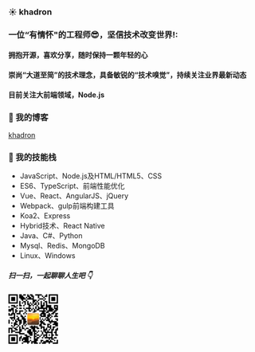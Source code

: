 ###  :sunny: khadron

### 一位“有情怀"的工程师:sunglasses:，坚信技术改变世界!:
#### 拥抱开源，喜欢分享，随时保持一颗年轻的心
#### 崇尚“大道至简”的技术理念，具备敏锐的“技术嗅觉”，持续关注业界最新动态
#### 目前关注大前端领域，Node.js
### :star2: 我的博客
[khadron](https://www.cnblogs.com/Khadron/)
### :star2: 我的技能栈
* JavaScript、Node.js及HTML/HTML5、CSS
* ES6、TypeScript、前端性能优化
* Vue、React、AngularJS、jQuery
* Webpack、gulp前端构建工具
* Koa2、Express
* Hybrid技术、React Native
* Java、C#、Python
* Mysql、Redis、MongoDB
* Linux、Windows

##### 扫一扫，一起聊聊人生吧 :point_down:

<img src="./image/Wechat二维码.jpeg" width = "100" height = "100" alt="khadron微信" align=center />


